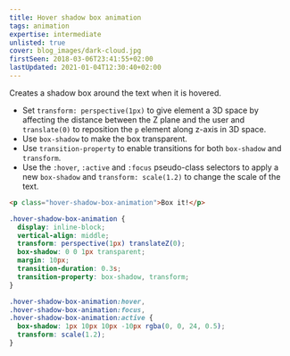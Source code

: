 ```yaml
---
title: Hover shadow box animation
tags: animation
expertise: intermediate
unlisted: true
cover: blog_images/dark-cloud.jpg
firstSeen: 2018-03-06T23:41:55+02:00
lastUpdated: 2021-01-04T12:30:40+02:00
---
```


Creates a shadow box around the text when it is hovered.

- Set `transform: perspective(1px)` to give element a 3D space by affecting the distance between the Z plane and the user and `translate(0)` to reposition the `p` element along z-axis in 3D space.
- Use `box-shadow` to make the box transparent.
- Use `transition-property` to enable transitions for both `box-shadow` and `transform`.
- Use the `:hover`, `:active` and `:focus` pseudo-class selectors to apply a new `box-shadow` and `transform: scale(1.2)` to change the scale of the text.

```html
<p class="hover-shadow-box-animation">Box it!</p>
```

```css
.hover-shadow-box-animation {
  display: inline-block;
  vertical-align: middle;
  transform: perspective(1px) translateZ(0);
  box-shadow: 0 0 1px transparent;
  margin: 10px;
  transition-duration: 0.3s;
  transition-property: box-shadow, transform;
}

.hover-shadow-box-animation:hover,
.hover-shadow-box-animation:focus,
.hover-shadow-box-animation:active {
  box-shadow: 1px 10px 10px -10px rgba(0, 0, 24, 0.5);
  transform: scale(1.2);
}
```
